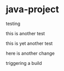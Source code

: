 # java-project

testing

this is another test

this is yet another test

here is another change

triggering a build
